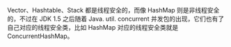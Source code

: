 Vector、Hashtable、Stack 都是线程安全的，而像 HashMap 则是非线程安全的，不过在 JDK 1.5 之后随着 Java. util. concurrent 并发包的出现，它们也有了自己对应的线程安全类，比如 HashMap 对应的线程安全类就是 ConcurrentHashMap。